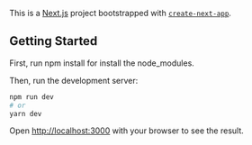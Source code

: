 This is a [Next.js](https://nextjs.org/) project bootstrapped with [`create-next-app`](https://github.com/vercel/next.js/tree/canary/packages/create-next-app).

## Getting Started

First, run npm install for install the node_modules.

Then, run the development server:

```bash
npm run dev
# or
yarn dev
```

Open [http://localhost:3000](http://localhost:3000) with your browser to see the result.